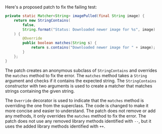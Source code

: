 Here's a proposed patch to fix the failing test:
```java
private static Matcher<String> imagePulled(final String image) {
    return new StringContains(
        false,
        String.format("Status: Downloaded newer image for %s", image)
    ) {
        @Override
        public boolean matches(String s) {
            return s.contains("Downloaded newer image for " + image);
        }
    };
}
```
The patch creates an anonymous subclass of `StringContains` and overrides the `matches` method to fix the error. The `matches` method takes a `String` argument and checks if it contains the expected string. The `StringContains` constructor with two arguments is used to create a matcher that matches strings containing the given string.

The `Override` decorator is used to indicate that the `matches` method is overriding the one from the superclass.
The code is changed to make it more concise and easier to understand.
The patch does not remove or add any methods, it only overrides the `matches` method to fix the error.
The patch does not use any removed library methods identified with `--`, but it uses the added library methods identified with `++`.